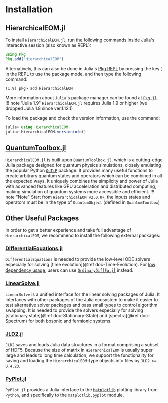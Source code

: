 # Installation

## HierarchicalEOM.jl
To install `HierarchicalEOM.jl`, run the following commands inside Julia's interactive session (also known as REPL):
```julia
using Pkg
Pkg.add("HierarchicalEOM")
```
Alternatively, this can also be done in Julia's [Pkg REPL](https://julialang.github.io/Pkg.jl/v1/getting-started/) by pressing the key `]` in the REPL to use the package mode, and then type the following command:
```julia-REPL
(1.9) pkg> add HierarchicalEOM
```
More information about `Julia`'s package manager can be found at [`Pkg.jl`](https://julialang.github.io/Pkg.jl/v1/).  
!!! note "Julia 1.9"
    `HierarchicalEOM.jl` requires Julia 1.9 or higher (we dropped Julia 1.8 since ver.1.12.1)

To load the package and check the version information, use the command:
```julia
julia> using HierarchicalEOM
julia> HierarchicalEOM.versioninfo()
```

## [QuantumToolbox.jl](https://github.com/qutip/QuantumToolbox.jl)
`HierarchicalEOM.jl` is built upon `QuantumToolbox.jl`, which is a cutting-edge Julia package designed for quantum physics simulations, closely emulating the popular Python [`QuTiP`](https://qutip.org/) package. It provides many useful functions to create arbitrary quantum states and operators which can be combined in all the expected ways. It uniquely combines the simplicity and power of Julia with advanced features like GPU acceleration and distributed computing, making simulation of quantum systems more accessible and efficient.
!!! note "Note" 
    Start from `HierarchicalEOM v2.0.0+`, the inputs states and operators must be in the type of `QuantumObject` (defined in `QuantumToolbox`)

## Other Useful Packages
In order to get a better experience and take full advantage of `HierarchicalEOM`, we recommend to install the following external packages:

### [DifferentialEquations.jl](https://diffeq.sciml.ai/stable/)
`DifferentialEquations` is needed to provide the low-level ODE solvers especially for solving [time evolution](@ref doc-Time-Evolution). For [low dependency usage](https://diffeq.sciml.ai/stable/features/low_dep/), users can use [`OrdinaryDiffEq.jl`](https://github.com/JuliaDiffEq/OrdinaryDiffEq.jl) instead.

### [LinearSolve.jl](http://linearsolve.sciml.ai/stable/)
`LinearSolve` is a unified interface for the linear solving packages of Julia. It interfaces with other packages of the Julia ecosystem to make it easier to test alternative solver packages and pass small types to control algorithm swapping. It is needed to provide the solvers especially for solving [stationary state](@ref doc-Stationary-State) and [spectra](@ref doc-Spectrum) for both bosonic and fermionic systems.

### [JLD2.jl](https://juliaio.github.io/JLD2.jl/stable/)
`JLD2` saves and loads Julia data structures in a format comprising a subset of HDF5. Because the size of matrix in `HierarchicalEOM` is usually super large and leads to long time calculation, we support the functionality for saving and loading the `HierarchicalEOM`-type objects into files by `JLD2 >= 0.4.23`.

### [PyPlot.jl](https://github.com/JuliaPy/PyPlot.jl)
`PyPlot.jl` provides a Julia interface to the [`Matplotlib`](https://matplotlib.org/) plotting library from `Python`, and specifically to the `matplotlib.pyplot` module.